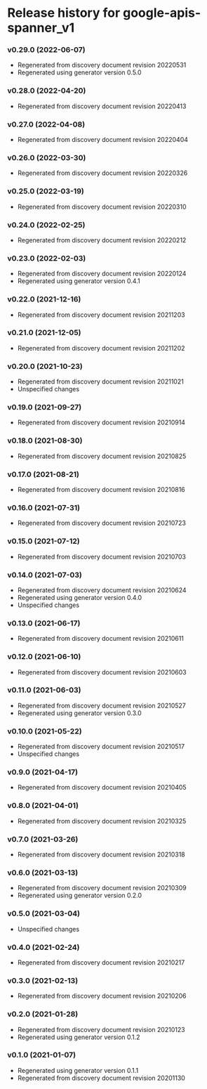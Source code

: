 # Release history for google-apis-spanner_v1

### v0.29.0 (2022-06-07)

* Regenerated from discovery document revision 20220531
* Regenerated using generator version 0.5.0

### v0.28.0 (2022-04-20)

* Regenerated from discovery document revision 20220413

### v0.27.0 (2022-04-08)

* Regenerated from discovery document revision 20220404

### v0.26.0 (2022-03-30)

* Regenerated from discovery document revision 20220326

### v0.25.0 (2022-03-19)

* Regenerated from discovery document revision 20220310

### v0.24.0 (2022-02-25)

* Regenerated from discovery document revision 20220212

### v0.23.0 (2022-02-03)

* Regenerated from discovery document revision 20220124
* Regenerated using generator version 0.4.1

### v0.22.0 (2021-12-16)

* Regenerated from discovery document revision 20211203

### v0.21.0 (2021-12-05)

* Regenerated from discovery document revision 20211202

### v0.20.0 (2021-10-23)

* Regenerated from discovery document revision 20211021
* Unspecified changes

### v0.19.0 (2021-09-27)

* Regenerated from discovery document revision 20210914

### v0.18.0 (2021-08-30)

* Regenerated from discovery document revision 20210825

### v0.17.0 (2021-08-21)

* Regenerated from discovery document revision 20210816

### v0.16.0 (2021-07-31)

* Regenerated from discovery document revision 20210723

### v0.15.0 (2021-07-12)

* Regenerated from discovery document revision 20210703

### v0.14.0 (2021-07-03)

* Regenerated from discovery document revision 20210624
* Regenerated using generator version 0.4.0
* Unspecified changes

### v0.13.0 (2021-06-17)

* Regenerated from discovery document revision 20210611

### v0.12.0 (2021-06-10)

* Regenerated from discovery document revision 20210603

### v0.11.0 (2021-06-03)

* Regenerated from discovery document revision 20210527
* Regenerated using generator version 0.3.0

### v0.10.0 (2021-05-22)

* Regenerated from discovery document revision 20210517
* Unspecified changes

### v0.9.0 (2021-04-17)

* Regenerated from discovery document revision 20210405

### v0.8.0 (2021-04-01)

* Regenerated from discovery document revision 20210325

### v0.7.0 (2021-03-26)

* Regenerated from discovery document revision 20210318

### v0.6.0 (2021-03-13)

* Regenerated from discovery document revision 20210309
* Regenerated using generator version 0.2.0

### v0.5.0 (2021-03-04)

* Unspecified changes

### v0.4.0 (2021-02-24)

* Regenerated from discovery document revision 20210217

### v0.3.0 (2021-02-13)

* Regenerated from discovery document revision 20210206

### v0.2.0 (2021-01-28)

* Regenerated from discovery document revision 20210123
* Regenerated using generator version 0.1.2

### v0.1.0 (2021-01-07)

* Regenerated using generator version 0.1.1
* Regenerated from discovery document revision 20201130

